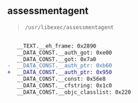 ## assessmentagent

> `/usr/libexec/assessmentagent`

```diff

   __TEXT.__eh_frame: 0x2890
   __DATA_CONST.__auth_got: 0xe00
   __DATA_CONST.__got: 0x7a0
-  __DATA_CONST.__auth_ptr: 0xb60
+  __DATA_CONST.__auth_ptr: 0x950
   __DATA_CONST.__const: 0x56e8
   __DATA_CONST.__cfstring: 0x1c0
   __DATA_CONST.__objc_classlist: 0x220

```
